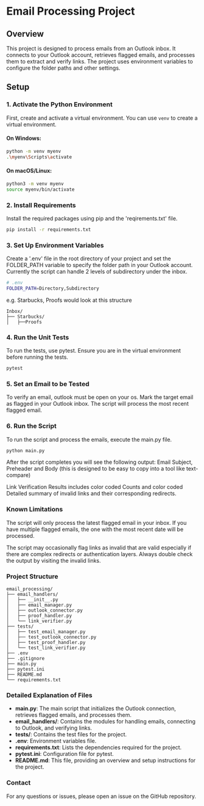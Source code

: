 # Email Processing Project

## Overview
This project is designed to process emails from an Outlook inbox. It connects to your Outlook account, retrieves flagged emails, and processes them to extract and verify links. The project uses environment variables to configure the folder paths and other settings.

## Setup

### 1. Activate the Python Environment
First, create and activate a virtual environment. You can use `venv` to create a virtual environment.

#### On Windows:
```sh
python -m venv myenv
.\myenv\Scripts\activate
```

#### On macOS/Linux:
```sh
python3 -m venv myenv
source myenv/bin/activate
```
### 2. Install Requirements
Install the required packages using pip and the 'reqirements.txt' file.
```sh
pip install -r requirements.txt
```
### 3. Set Up Environment Variables
Create a '.env' file in the root directory of your project and set the FOLDER_PATH variable to specify the folder path in your Outlook account. Currently the script can handle 2 levels of subdirectory under the inbox. 
```sh
# .env
FOLDER_PATH=Directory,Subdirectory 
```
e.g. Starbucks, Proofs would look at this structure
```
Inbox/
├── Starbucks/
│   ├──Proofs
```
### 4. Run the Unit Tests
To run the tests, use pytest. Ensure you are in the virtual environment before running the tests.
```sh
pytest
```
### 5. Set an Email to be Tested
To verify an email, outlook must be open on your os.  Mark the target email as flagged in your Outlook inbox. The script will process the most recent flagged email.

### 6. Run the Script
To run the script and process the emails, execute the main.py file.
```sh 
python main.py
```
After the script completes you will see the following output: 
Email Subject, Preheader and Body (this is designed to be easy to copy into a tool like text-compare)

Link Verification Results includes color coded Counts and color coded  Detailed summary of invalid links and their corresponding redirects. 

### Known Limitations
The script will only process the latest flagged email in your inbox. If you have multiple flagged emails, the one with the most recent date will be processed. 

The script may occasionally flag links as invalid that are valid especially if there are complex redirects or authentication layers. Always double check the output by visiting the invalid links. 

### Project Structure
```
email_processing/
├── email_handlers/
│   ├── __init__.py
│   ├── email_manager.py
│   ├── outlook_connector.py
│   ├── proof_handler.py
│   └── link_verifier.py
├── tests/
│   ├── test_email_manager.py
│   ├── test_outlook_connector.py
│   ├── test_proof_handler.py
│   └── test_link_verifier.py
├── .env
├── .gitignore
├── main.py
├── pytest.ini
├── README.md
└── requirements.txt
```
### Detailed Explanation of Files

- **main.py**: The main script that initializes the Outlook connection, retrieves flagged emails, and processes them.
- **email_handlers/**: Contains the modules for handling emails, connecting to Outlook, and verifying links.
- **tests/**: Contains the test files for the project.
- **.env**: Environment variables file.
- **requirements.txt**: Lists the dependencies required for the project.
- **pytest.ini**: Configuration file for pytest.
- **README.md**: This file, providing an overview and setup instructions for the project.

### Contact
For any questions or issues, please open an issue on the GitHub repository.


